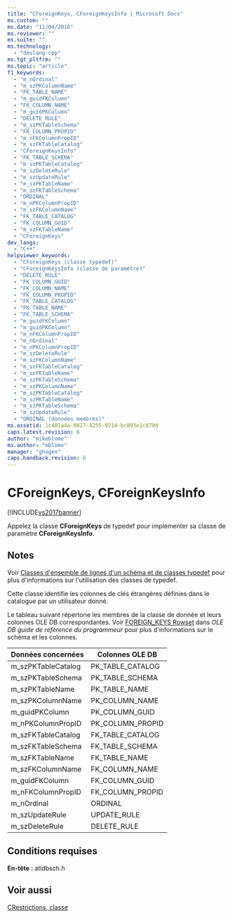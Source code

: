 ```yaml
---
title: "CForeignKeys, CForeignKeysInfo | Microsoft Docs"
ms.custom: ""
ms.date: "11/04/2016"
ms.reviewer: ""
ms.suite: ""
ms.technology: 
  - "devlang-cpp"
ms.tgt_pltfrm: ""
ms.topic: "article"
f1_keywords: 
  - "m_nOrdinal"
  - "m_szPKColumnName"
  - "FK_TABLE_NAME"
  - "m_guidFKColumn"
  - "FK_COLUMN_NAME"
  - "m_guidPKColumn"
  - "DELETE_RULE"
  - "m_szPKTableSchema"
  - "FK_COLUMN_PROPID"
  - "m_nFKColumnPropID"
  - "m_szFKTableCatalog"
  - "CForeignKeysInfo"
  - "FK_TABLE_SCHEMA"
  - "m_szPKTableCatalog"
  - "m_szDeleteRule"
  - "m_szUpdateRule"
  - "m_szPKTableName"
  - "m_szFKTableSchema"
  - "ORDINAL"
  - "m_nPKColumnPropID"
  - "m_szFKColumnName"
  - "FK_TABLE_CATALOG"
  - "FK_COLUMN_GUID"
  - "m_szFKTableName"
  - "CForeignKeys"
dev_langs: 
  - "C++"
helpviewer_keywords: 
  - "CForeignKeys (classe typedef)"
  - "CForeignKeysInfo (classe de paramètre)"
  - "DELETE_RULE"
  - "FK_COLUMN_GUID"
  - "FK_COLUMN_NAME"
  - "FK_COLUMN_PROPID"
  - "FK_TABLE_CATALOG"
  - "FK_TABLE_NAME"
  - "FK_TABLE_SCHEMA"
  - "m_guidFKColumn"
  - "m_guidPKColumn"
  - "m_nFKColumnPropID"
  - "m_nOrdinal"
  - "m_nPKColumnPropID"
  - "m_szDeleteRule"
  - "m_szFKColumnName"
  - "m_szFKTableCatalog"
  - "m_szFKTableName"
  - "m_szFKTableSchema"
  - "m_szPKColumnName"
  - "m_szPKTableCatalog"
  - "m_szPKTableName"
  - "m_szPKTableSchema"
  - "m_szUpdateRule"
  - "ORDINAL (données membres)"
ms.assetid: 1c401a4a-0827-4255-9214-bc893e1cd79d
caps.latest.revision: 6
author: "mikeblome"
ms.author: "mblome"
manager: "ghogen"
caps.handback.revision: 6
---
```

# CForeignKeys, CForeignKeysInfo
[!INCLUDE[vs2017banner](../../assembler/inline/includes/vs2017banner.md)]

Appelez la classe **CForeignKeys** de typedef pour implémenter sa classe de paramètre **CForeignKeysInfo**.  
  
## Notes  
 Voir [Classes d'ensemble de lignes d'un schéma et de classes typedef](../../data/oledb/schema-rowset-classes-and-typedef-classes.md) pour plus d'informations sur l'utilisation des classes de typedef.  
  
 Cette classe identifie les colonnes de clés étrangères définies dans le catalogue par un utilisateur donné.  
  
 Le tableau suivant répertorie les membres de la classe de donnée et leurs colonnes OLE DB correspondantes.  Voir [FOREIGN\_KEYS Rowset](https://msdn.microsoft.com/en-us/library/ms711276.aspx) dans *OLE DB guide de référence du programmeur* pour plus d'informations sur le schéma et les colonnes.  
  
|Données concernées|Colonnes OLE DB|  
|------------------------|---------------------|  
|m\_szPKTableCatalog|PK\_TABLE\_CATALOG|  
|m\_szPKTableSchema|PK\_TABLE\_SCHEMA|  
|m\_szPKTableName|PK\_TABLE\_NAME|  
|m\_szPKColumnName|PK\_COLUMN\_NAME|  
|m\_guidPKColumn|PK\_COLUMN\_GUID|  
|m\_nPKColumnPropID|PK\_COLUMN\_PROPID|  
|m\_szFKTableCatalog|FK\_TABLE\_CATALOG|  
|m\_szFKTableSchema|FK\_TABLE\_SCHEMA|  
|m\_szFKTableName|FK\_TABLE\_NAME|  
|m\_szFKColumnName|FK\_COLUMN\_NAME|  
|m\_guidFKColumn|FK\_COLUMN\_GUID|  
|m\_nFKColumnPropID|FK\_COLUMN\_PROPID|  
|m\_nOrdinal|ORDINAL|  
|m\_szUpdateRule|UPDATE\_RULE|  
|m\_szDeleteRule|DELETE\_RULE|  
  
## Conditions requises  
 **En\-tête :** atldbsch.h  
  
## Voir aussi  
 [CRestrictions, classe](../../data/oledb/crestrictions-class.md)